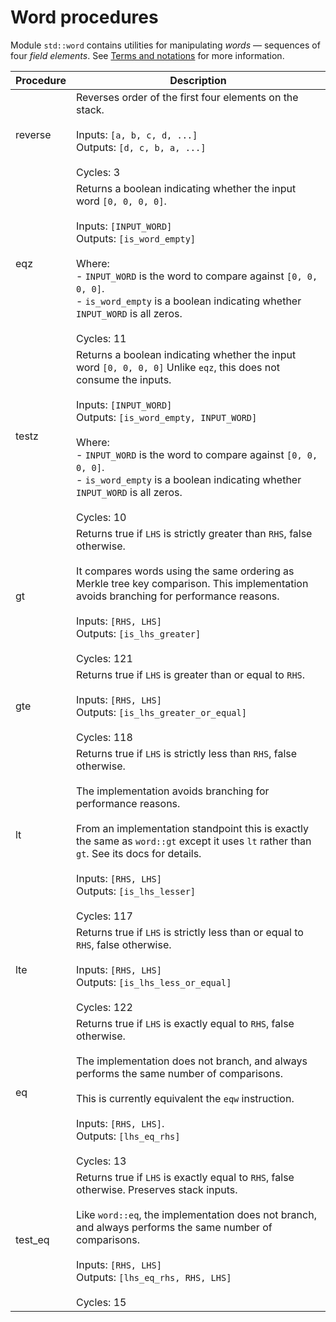 # Word procedures

Module `std::word` contains utilities for manipulating *words* &mdash; sequences of four *field elements*.
See [Terms and notations](./main.md#Terms-and-notations) for more information.

| Procedure      | Description   |
| -------------- | ------------- |
| reverse        | Reverses order of the first four elements on the stack.<br /><br />Inputs: `[a, b, c, d, ...]`<br />Outputs: `[d, c, b, a, ...]`<br /><br />Cycles: 3|
| eqz            | Returns a boolean indicating whether the input word `[0, 0, 0, 0]`.<br /><br />Inputs: `[INPUT_WORD]`<br />Outputs: `[is_word_empty]`<br /><br />Where:<br />- `INPUT_WORD` is the word to compare against `[0, 0, 0, 0]`.<br />- `is_word_empty` is a boolean indicating whether `INPUT_WORD` is all zeros.<br /><br />Cycles: 11|
| testz          | Returns a boolean indicating whether the input word `[0, 0, 0, 0]` Unlike `eqz`, this does not consume the inputs.<br /><br />Inputs: `[INPUT_WORD]`<br />Outputs: `[is_word_empty, INPUT_WORD]`<br /><br />Where:<br />- `INPUT_WORD` is the word to compare against `[0, 0, 0, 0]`.<br />- `is_word_empty` is a boolean indicating whether `INPUT_WORD` is all zeros.<br /><br />Cycles: 10|
| gt             | Returns true if `LHS` is strictly greater than `RHS`, false otherwise.<br /><br />It compares words using the same ordering as Merkle tree key comparison. This implementation avoids branching for performance reasons.<br /><br />Inputs: `[RHS, LHS]`<br />Outputs: `[is_lhs_greater]`<br /><br />Cycles: 121 |
| gte            | Returns true if `LHS` is greater than or equal to `RHS`.<br /><br />Inputs: `[RHS, LHS]`<br />Outputs: `[is_lhs_greater_or_equal]`<br /><br />Cycles: 118 |
| lt             | Returns true if `LHS` is strictly less than `RHS`, false otherwise.<br /><br />The implementation avoids branching for performance reasons.<br /><br />From an implementation standpoint this is exactly the same as `word::gt` except it uses `lt` rather than `gt`. See its docs for details.<br /><br />Inputs: `[RHS, LHS]`<br />Outputs: `[is_lhs_lesser]`<br /><br />Cycles: 117 |
| lte            | Returns true if `LHS` is strictly less than or equal to `RHS`, false otherwise.<br /><br />Inputs: `[RHS, LHS]`<br />Outputs: `[is_lhs_less_or_equal]`<br /><br />Cycles: 122 |
| eq             | Returns true if `LHS` is exactly equal to `RHS`, false otherwise.<br /><br />The implementation does not branch, and always performs the same number of comparisons.<br /><br />This is currently equivalent the `eqw` instruction.<br /><br />Inputs: `[RHS, LHS]`.<br />Outputs: `[lhs_eq_rhs]`<br /><br />Cycles: 13 |
| test\_eq       | Returns true if `LHS` is exactly equal to `RHS`, false otherwise. Preserves stack inputs.<br /><br />Like `word::eq`, the implementation does not branch, and always performs the same number of comparisons.<br /><br />Inputs: `[RHS, LHS]`<br />Outputs: `[lhs_eq_rhs, RHS, LHS]`<br /><br />Cycles: 15 |
